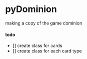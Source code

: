 # pyDominion
making a copy of the game dominion

#### todo
- [] create class for cards
- [] create class for each card type
